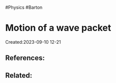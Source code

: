 #Physics #Barton 
# Motion of a wave packet
Created:2023-09-10 12-21


## References:

## Related:



